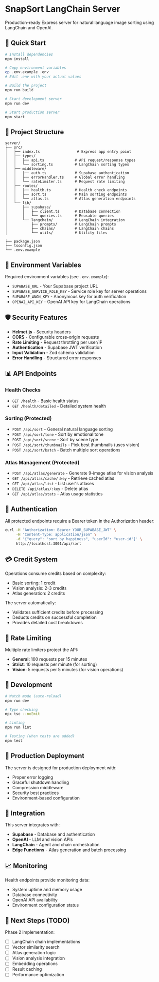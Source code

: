 # SnapSort LangChain Server

Production-ready Express server for natural language image sorting using LangChain and OpenAI.

## 🚀 Quick Start

```bash
# Install dependencies
npm install

# Copy environment variables
cp .env.example .env
# Edit .env with your actual values

# Build the project
npm run build

# Start development server
npm run dev

# Start production server
npm start
```

## 📁 Project Structure

```
server/
├── src/
│   ├── index.ts                 # Express app entry point
│   ├── types/
│   │   ├── api.ts              # API request/response types
│   │   └── sorting.ts          # LangChain sorting types
│   ├── middleware/
│   │   ├── auth.ts             # Supabase authentication
│   │   ├── errorHandler.ts     # Global error handling
│   │   └── rateLimiter.ts      # Request rate limiting
│   ├── routes/
│   │   ├── health.ts           # Health check endpoints
│   │   ├── sort.ts             # Main sorting endpoints
│   │   └── atlas.ts            # Atlas generation endpoints
│   └── lib/
│       ├── supabase/
│       │   ├── client.ts       # Database connection
│       │   └── queries.ts      # Reusable queries
│       └── langchain/          # LangChain integration
│           ├── prompts/        # LangChain prompts
│           ├── chains/         # LangChain chains
│           └── utils/          # Utility files

├── package.json
├── tsconfig.json
└── .env.example
```

## 🔧 Environment Variables

Required environment variables (see `.env.example`):

- `SUPABASE_URL` - Your Supabase project URL
- `SUPABASE_SERVICE_ROLE_KEY` - Service role key for server operations
- `SUPABASE_ANON_KEY` - Anonymous key for auth verification
- `OPENAI_API_KEY` - OpenAI API key for LangChain operations

## 🛡️ Security Features

- **Helmet.js** - Security headers
- **CORS** - Configurable cross-origin requests
- **Rate Limiting** - Request throttling per user/IP
- **Authentication** - Supabase JWT verification
- **Input Validation** - Zod schema validation
- **Error Handling** - Structured error responses

## 📊 API Endpoints

### Health Checks
- `GET /health` - Basic health status
- `GET /health/detailed` - Detailed system health

### Sorting (Protected)
- `POST /api/sort` - General natural language sorting
- `POST /api/sort/tone` - Sort by emotional tone
- `POST /api/sort/scene` - Sort by scene type
- `POST /api/sort/thumbnails` - Pick best thumbnails (uses vision)
- `POST /api/sort/batch` - Batch multiple sort operations

### Atlas Management (Protected)
- `POST /api/atlas/generate` - Generate 9-image atlas for vision analysis
- `GET /api/atlas/cache/:key` - Retrieve cached atlas
- `GET /api/atlas/list` - List user's atlases
- `DELETE /api/atlas/:key` - Delete atlas
- `GET /api/atlas/stats` - Atlas usage statistics

## 🎯 Authentication

All protected endpoints require a Bearer token in the Authorization header:

```bash
curl -H "Authorization: Bearer YOUR_SUPABASE_JWT" \
     -H "Content-Type: application/json" \
     -d '{"query": "sort by happiness", "userId": "user-id"}' \
     http://localhost:3001/api/sort
```

## 💳 Credit System

Operations consume credits based on complexity:
- Basic sorting: 1 credit
- Vision analysis: 2-3 credits
- Atlas generation: 2 credits

The server automatically:
- Validates sufficient credits before processing
- Deducts credits on successful completion
- Provides detailed cost breakdowns

## 🔄 Rate Limiting

Multiple rate limiters protect the API:
- **General**: 100 requests per 15 minutes
- **Strict**: 10 requests per minute (for sorting)
- **Vision**: 5 requests per 5 minutes (for vision operations)

## 🧪 Development

```bash
# Watch mode (auto-reload)
npm run dev

# Type checking
npx tsc --noEmit

# Linting
npm run lint

# Testing (when tests are added)
npm test
```

## 🚀 Production Deployment

The server is designed for production deployment with:
- Proper error logging
- Graceful shutdown handling
- Compression middleware
- Security best practices
- Environment-based configuration

## 🔗 Integration

This server integrates with:
- **Supabase** - Database and authentication
- **OpenAI** - LLM and vision APIs
- **LangChain** - Agent and chain orchestration
- **Edge Functions** - Atlas generation and batch processing

## 📈 Monitoring

Health endpoints provide monitoring data:
- System uptime and memory usage
- Database connectivity
- OpenAI API availability
- Environment configuration status

## 🔧 Next Steps (TODO)

Phase 2 implementation:
- [ ] LangChain chain implementations
- [ ] Vector similarity search
- [ ] Atlas generation logic
- [ ] Vision analysis integration
- [ ] Embedding operations
- [ ] Result caching
- [ ] Performance optimization
